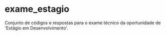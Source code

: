 # exame_estagio
Conjunto de códigos e respostas para o exame técnico da oportunidade de 'Estágio em Desenvolvimento'.
